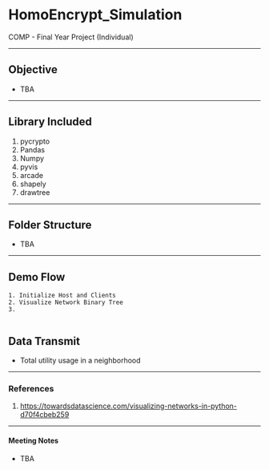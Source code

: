 # HomoEncrypt_Simulation
COMP - Final Year Project (Individual)

---
## Objective
- TBA

---
## Library Included
1. pycrypto
2. Pandas
3. Numpy
4. pyvis
5. arcade
6. shapely
7. drawtree
---
## Folder Structure
- TBA

---
## Demo Flow

```
1. Initialize Host and Clients
2. Visualize Network Binary Tree
3. 
 
```
## Data Transmit  
-  Total utility usage in a neighborhood

---
### References
1.  https://towardsdatascience.com/visualizing-networks-in-python-d70f4cbeb259

---
#### Meeting Notes
-   TBA